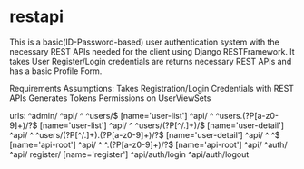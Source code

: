 # restapi
This is a basic(ID-Password-based) user authentication system with the necessary REST APIs needed for the client using Django RESTFramework.
It takes User Register/Login credentials are returns necessary REST APIs and has a basic Profile Form.

Requirements Assumptions:
Takes Registration/Login Credentials with REST APIs 
Generates Tokens
Permissions on UserViewSets

urls:
^admin/
^api/ ^ ^users/$ [name='user-list']
^api/ ^ ^users\.(?P<format>[a-z0-9]+)/?$ [name='user-list']
^api/ ^ ^users/(?P<pk>[^/.]+)/$ [name='user-detail']
^api/ ^ ^users/(?P<pk>[^/.]+)\.(?P<format>[a-z0-9]+)/?$ [name='user-detail']
^api/ ^ ^$ [name='api-root']
^api/ ^ ^\.(?P<format>[a-z0-9]+)/?$ [name='api-root']
^api/ ^auth/
^api/ register/ [name='register']
^api/auth/login
^api/auth/logout
